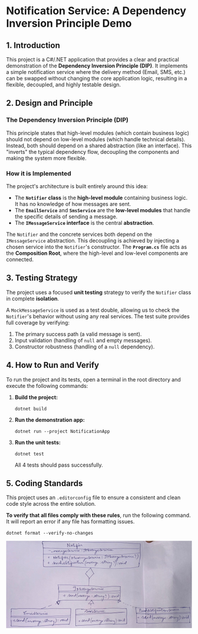 # Notification Service: A Dependency Inversion Principle Demo

## 1. Introduction

This project is a C#/.NET application that provides a clear and practical demonstration of the **Dependency Inversion Principle (DIP)**. It implements a simple notification service where the delivery method (Email, SMS, etc.) can be swapped without changing the core application logic, resulting in a flexible, decoupled, and highly testable design.

## 2. Design and Principle

### The Dependency Inversion Principle (DIP)

This principle states that high-level modules (which contain business logic) should not depend on low-level modules (which handle technical details). Instead, both should depend on a shared abstraction (like an interface). This "inverts" the typical dependency flow, decoupling the components and making the system more flexible.

### How it is Implemented

The project's architecture is built entirely around this idea:

-   The **`Notifier` class** is the **high-level module** containing business logic. It has no knowledge of how messages are sent.
-   The **`EmailService`** and **`SmsService`** are the **low-level modules** that handle the specific details of sending a message.
-   The **`IMessageService` interface** is the central **abstraction**.

The `Notifier` and the concrete services both depend on the `IMessageService` abstraction. This decoupling is achieved by injecting a chosen service into the `Notifier`'s constructor. The **`Program.cs`** file acts as the **Composition Root**, where the high-level and low-level components are connected.

## 3. Testing Strategy

The project uses a focused **unit testing** strategy to verify the `Notifier` class in complete **isolation**.

A `MockMessageService` is used as a test double, allowing us to check the `Notifier`'s behavior without using any real services. The test suite provides full coverage by verifying:
1.  The primary success path (a valid message is sent).
2.  Input validation (handling of `null` and empty messages).
3.  Constructor robustness (handling of a `null` dependency).

## 4. How to Run and Verify

To run the project and its tests, open a terminal in the root directory and execute the following commands:

1.  **Build the project:**
    ```shell
    dotnet build
    ```

2.  **Run the demonstration app:**
    ```shell
    dotnet run --project NotificationApp
    ```

3.  **Run the unit tests:**
    ```shell
    dotnet test
    ```
    All 4 tests should pass successfully.

## 5. Coding Standards

This project uses an `.editorconfig` file to ensure a consistent and clean code style across the entire solution.

**To verify that all files comply with these rules**, run the following command. It will report an error if any file has formatting issues.

```shell
dotnet format --verify-no-changes

```

![UML Class Diagram for Notification Service](docs/UML_diagram.jpg)
